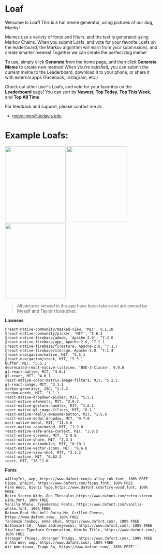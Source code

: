 # Loaf

Welcome to Loaf! This is a fun meme generator, using pictures of our dog, Maeby! 

Memes use a variety of fonts and filters, and the text is generated using Markov Chains.  When you submit Loafs, and vote for your favorite Loafs on the leaderboard, the Markov algorithm will learn from your submissions, and create smarter memes! Together we can create the perfect dog meme!  

To use, simply click **Generate** from the home page, and then click **Generate Meme** to create new memes! When you're satisfied, you can submit the current meme to the Leaderboard, download it to your phone, or share it with external apps (Facebook, Instagram, etc.)

Check out other user's Loafs, and vote for your favorites on the **Leaderboard** page! You can sort by **Newest**, **Top Today**, **Top This Week**, and **Top All Time**.

For feedback and support, please contact me at: 
- mdvollmer@ucdavis.edu

# Example Loafs:
<img src="https://firebasestorage.googleapis.com/v0/b/loaf-eaa81.appspot.com/o/userLoafs%2FFKVFUt7hSBgHa60OPlLi?alt=media&token=1619c4e2-a4c9-4310-8757-38f10f7cdd99" width="200" height="250" />
<img src="https://firebasestorage.googleapis.com/v0/b/loaf-eaa81.appspot.com/o/userLoafs%2FnA0cwdRrhEZoULLf4Adn?alt=media&token=b8f10eee-9f6c-4f68-b57e-f8756a106e01" width="200" height="250" />
<img src="https://firebasestorage.googleapis.com/v0/b/loaf-eaa81.appspot.com/o/userLoafs%2FbN9mjTlvWm3uNAtnZtfd?alt=media&token=ed35d350-bece-4d1c-8d16-2214f974c7aa" width="200" height="250" />


> All pictures viewed in the app have been taken and are owned by Myself and Taylor Hunsucker.  

**Licenses**
  ```@react-native-community/cameraroll@1.7.2, 'MIT', ^1.7.2
  @react-native-community/masked-view, 'MIT', 0.1.10
  @react-native-community/picker, 'MIT', ^1.6.3
  @react-native-firebase/admob, 'Apache-2.0', ^7.2.0
  @react-native-firebase/app, Apache-2.0, ^7.2.1
  @react-native-firebase/firestore, Apache-2.0, ^7.1.7
  @react-native-firebase/storage, Apache-2.0, ^7.1.4
  @react-navigation/native, MIT, ^5.5.1
  @react-navigation/stack, MIT, ^5.5.1
  buffer, MIT, ^5.5.1
  deprecated-react-native-listview, 'BSD-3-Clause', 0.0.6
  gl-react-native, MIT, ^4.0.1
  gl-react, MIT, ^4.0.1
  react-native-color-matrix-image-filters, MIT, ^5.2.5
  gl-react-image, MIT, ^3.1.1
  markov-generator, ISC, ^1.2.2
  random-words, MIT, ^1.1.1
  react-native-dropdown-picker, MIT, ^5.5.1
  react-native-elements, MIT, ^2.0.2
  react-native-gesture-handler, MIT, ^1.6.1
  react-native-gl-image-filters, MIT, ^0.1.1
  react-native-really-awesome-button, MIT, ^1.6.0
  react-native-modal-dropdow, MIT, ^0.7.0 
  eact-native-modal, MIT, ^11.5.6
  react-native-reanimated, MIT, ^1.9.0
  react-native-safe-area-context, MIT, ^3.0.5
  react-native-screens, MIT, ^2.8.0
  react-native-share, MIT, ^3.3.3
  react-native-unimodules, MIT, ^0.10.1
  react-native-vector-icons, MIT, ^6.6.0  
  react-native-view-shot, MIT, ^3.1.2
  react-native, MIT, ^0.62.2
  react, MIT, ^16.11.0 
```

**Fonts**

```BoyzRGross, Nicks Fonts, https://www.dafont.com/boyzrgross.font, 100% FREE
aAlloyInk, wep, https://www.dafont.com/a-alloy-ink.font, 100% FREE
Fipps, pheist, https://www.dafont.com/fipps.font, 100% FREE
Fire Wood, Bionic Type,https://www.dafont.com/fire-wood.font, 100% FREE
Retro Stereo Wide, Gus Thessalos,https://www.dafont.com/retro-stereo-wide.font, 100% FREE
Vanilla Whale, Typodermic Fonts, https://www.dafont.com/vanilla-whale.font, 100% FREE
Batman Beat the hell Outta Me, Grilled Cheese, https://www.dafont.com/, 100% FREE
Tanomuze Cowboy, Goma Shin, https://www.dafont.com/, 100% FREE
Nathaniel-19,  Adam Jedrzejewski, https://www.dafont.com/, 100% FREE
Vigilante Typeface Corporation, Komika Title, https://www.dafont.com/, 100% FREE
Stranger Things, Stranger Things, https://www.dafont.com/, 100% FREE
A Aha Wow, wep, https://www.dafont.com/, 100% FREE
Air Americana, Tiago Sá, https://www.dafont.com/, 100% FREE```
